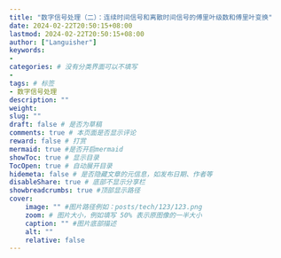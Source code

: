 ```yaml
---
title: "数字信号处理（二）：连续时间信号和离散时间信号的傅里叶级数和傅里叶变换"
date: 2024-02-22T20:50:15+08:00
lastmod: 2024-02-22T20:50:15+08:00
author: ["Languisher"]
keywords: 
- 
categories: # 没有分类界面可以不填写
- 
tags: # 标签
- 数字信号处理
description: ""
weight:
slug: ""
draft: false # 是否为草稿
comments: true # 本页面是否显示评论
reward: false # 打赏
mermaid: true #是否开启mermaid
showToc: true # 显示目录
TocOpen: true # 自动展开目录
hidemeta: false # 是否隐藏文章的元信息，如发布日期、作者等
disableShare: true # 底部不显示分享栏
showbreadcrumbs: true #顶部显示路径
cover:
    image: "" #图片路径例如：posts/tech/123/123.png
    zoom: # 图片大小，例如填写 50% 表示原图像的一半大小
    caption: "" #图片底部描述
    alt: ""
    relative: false
---
```






